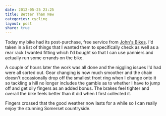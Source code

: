 ```yaml
---
date: 2012-05-25 23:25
title: Better Than New
categories: cycling
layout: post
share: true
---
```


Today my bike had its post-purchase, free service from [John's Bikes](http://www.johnsbikes.co.uk). I'd taken in a list of things that I wanted them to specifically check as well as a rear rack I wanted fitting which I'd bought so that I can use panniers and actually run some errands on the bike.

A couple of hours later the work was all done and the niggling issues I'd had were all sorted out. Gear changing is now much smoother and the chain doesn't occasionally drop off the smallest front ring when I change onto it so tackling a hill no longer includes the gamble as to whether I have to jump off and get oily fingers as an added bonus. The brakes feel tighter and overall the bike feels better than it did when I first collected it.

Fingers crossed that the good weather now lasts for a while so I can really enjoy the stunning Somerset countryside.
